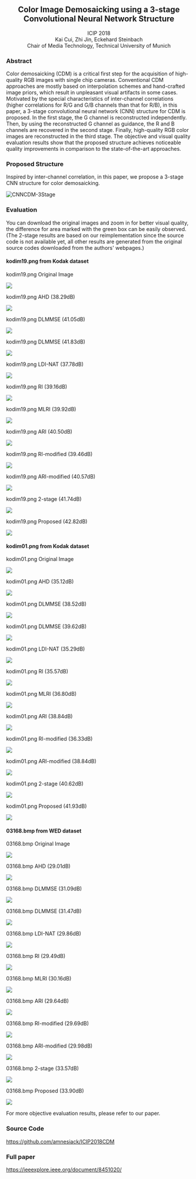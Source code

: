 ## <center> Color Image Demosaicking using a 3-stage Convolutional Neural Network Structure </center>
<center> ICIP 2018 </center>
<center> Kai Cui, Zhi Jin, Eckehard Steinbach </center>
<center> Chair of Media Technology, Technical University of Munich </center>

### Abstract
Color demosaicking (CDM) is a critical first step for the acquisition of high-quality RGB images with single chip cameras. Conventional CDM approaches are mostly based on interpolation schemes and hand-crafted image priors, which result in unpleasant visual artifacts in some cases. Motivated by the special characteristics of inter-channel correlations (higher correlations for R/G and G/B channels than that for R/B), in this paper, a 3-stage convolutional neural network (CNN) structure for CDM is proposed. In the first stage,  the G channel is reconstructed independently. Then, by using the reconstructed G channel as guidance, the R and B channels are recovered in the second stage. Finally, high-quality RGB color images are reconstructed in the third stage. The objective and visual quality evaluation results show that the proposed structure achieves noticeable quality improvements in comparison to the state-of-the-art approaches.

### Proposed Structure
Inspired by inter-channel correlation, in this paper, we propose a 3-stage CNN structure for color demosaicking.

![CNNCDM-3Stage](https://github.com/amnesiack/ICIP2018CDM/raw/master/docs/CDM_new3stages1.4_compact.png "Structure of the proposed 3-stage CNN scheme")

### Evaluation

You can download the original images and zoom in for better visual quality, the difference for area marked with the green box can be easily observed. (The 2-stage results are based on our reimplementation since the source code is not available yet, all other results are generated from the original source codes downloaded from the authors' webpages.)

#### kodim19.png from Kodak dataset

kodim19.png Original Image
  
![](https://github.com/amnesiack/ICIP2018CDM/raw/master/docs/Recon/GroundTruth.png)
  
kodim19.png AHD (38.29dB)

![](https://github.com/amnesiack/ICIP2018CDM/raw/master/docs/Recon/AHD.png)

kodim19.png DLMMSE (41.05dB)

![](https://github.com/amnesiack/ICIP2018CDM/raw/master/docs/Recon/DLMMSE.png)

kodim19.png DLMMSE (41.83dB)

![](https://github.com/amnesiack/ICIP2018CDM/raw/master/docs/Recon/GBTF.png)

kodim19.png LDI-NAT (37.78dB)

![](https://github.com/amnesiack/ICIP2018CDM/raw/master/docs/Recon/LDI-NAT.png)

kodim19.png RI (39.16dB)

![](https://github.com/amnesiack/ICIP2018CDM/raw/master/docs/Recon/RI.png)

kodim19.png MLRI (39.92dB)

![](https://github.com/amnesiack/ICIP2018CDM/raw/master/docs/Recon/MLRI.png)

kodim19.png ARI (40.50dB)

![](https://github.com/amnesiack/ICIP2018CDM/raw/master/docs/Recon/ARI.png)

kodim19.png RI-modified (39.46dB)

![](https://github.com/amnesiack/ICIP2018CDM/raw/master/docs/Recon/RI-modified.png)

kodim19.png ARI-modified (40.57dB)

![](https://github.com/amnesiack/ICIP2018CDM/raw/master/docs/Recon/ARI-modified.png)

kodim19.png 2-stage (41.74dB)

![](https://github.com/amnesiack/ICIP2018CDM/raw/master/docs/Recon/2-Stage.png)

kodim19.png Proposed (42.82dB)

![](https://github.com/amnesiack/ICIP2018CDM/raw/master/docs/Recon/Proposed.png)

#### kodim01.png from Kodak dataset

kodim01.png Original Image
  
![](https://github.com/amnesiack/ICIP2018CDM/raw/master/docs/Recon1/GroundTruth.png)
  
kodim01.png AHD (35.12dB)

![](https://github.com/amnesiack/ICIP2018CDM/raw/master/docs/Recon1/AHD.png)

kodim01.png DLMMSE (38.52dB)

![](https://github.com/amnesiack/ICIP2018CDM/raw/master/docs/Recon1/DLMMSE.png)

kodim01.png DLMMSE (39.62dB)

![](https://github.com/amnesiack/ICIP2018CDM/raw/master/docs/Recon1/GBTF.png)

kodim01.png LDI-NAT (35.29dB)

![](https://github.com/amnesiack/ICIP2018CDM/raw/master/docs/Recon1/LDI-NAT.png)

kodim01.png RI (35.57dB)

![](https://github.com/amnesiack/ICIP2018CDM/raw/master/docs/Recon1/RI.png)

kodim01.png MLRI (36.80dB)

![](https://github.com/amnesiack/ICIP2018CDM/raw/master/docs/Recon1/MLRI.png)

kodim01.png ARI (38.84dB)

![](https://github.com/amnesiack/ICIP2018CDM/raw/master/docs/Recon1/ARI.png)

kodim01.png RI-modified (36.33dB)

![](https://github.com/amnesiack/ICIP2018CDM/raw/master/docs/Recon1/RI-modified.png)

kodim01.png ARI-modified (38.84dB)

![](https://github.com/amnesiack/ICIP2018CDM/raw/master/docs/Recon1/ARI-modified.png)

kodim01.png 2-stage (40.62dB)

![](https://github.com/amnesiack/ICIP2018CDM/raw/master/docs/Recon1/2-Stage.png)

kodim01.png Proposed (41.93dB)

![](https://github.com/amnesiack/ICIP2018CDM/raw/master/docs/Recon1/Proposed.png)

#### 03168.bmp from WED dataset

03168.bmp Original Image
  
![](https://github.com/amnesiack/ICIP2018CDM/raw/master/docs/Recon2/GroundTruth.png)
  
03168.bmp AHD (29.01dB)

![](https://github.com/amnesiack/ICIP2018CDM/raw/master/docs/Recon2/AHD.png)

03168.bmp DLMMSE (31.09dB)

![](https://github.com/amnesiack/ICIP2018CDM/raw/master/docs/Recon2/DLMMSE.png)

03168.bmp DLMMSE (31.47dB)

![](https://github.com/amnesiack/ICIP2018CDM/raw/master/docs/Recon2/GBTF.png)

03168.bmp LDI-NAT (29.86dB)

![](https://github.com/amnesiack/ICIP2018CDM/raw/master/docs/Recon2/LDI-NAT.png)

03168.bmp RI (29.49dB)

![](https://github.com/amnesiack/ICIP2018CDM/raw/master/docs/Recon2/RI.png)

03168.bmp MLRI (30.16dB)

![](https://github.com/amnesiack/ICIP2018CDM/raw/master/docs/Recon2/MLRI.png)

03168.bmp ARI (29.64dB)

![](https://github.com/amnesiack/ICIP2018CDM/raw/master/docs/Recon2/ARI.png)

03168.bmp RI-modified (29.69dB)

![](https://github.com/amnesiack/ICIP2018CDM/raw/master/docs/Recon2/RI-modified.png)

03168.bmp ARI-modified (29.98dB)

![](https://github.com/amnesiack/ICIP2018CDM/raw/master/docs/Recon2/ARI-modified.png)

03168.bmp 2-stage (33.57dB)

![](https://github.com/amnesiack/ICIP2018CDM/raw/master/docs/Recon2/2-Stage.png)

03168.bmp Proposed (33.90dB)

![](https://github.com/amnesiack/ICIP2018CDM/raw/master/docs/Recon2/Proposed.png)

For more objective evaluation results, please refer to our paper.

### Source Code
<https://github.com/amnesiack/ICIP2018CDM>

### Full paper
<https://ieeexplore.ieee.org/document/8451020/>
